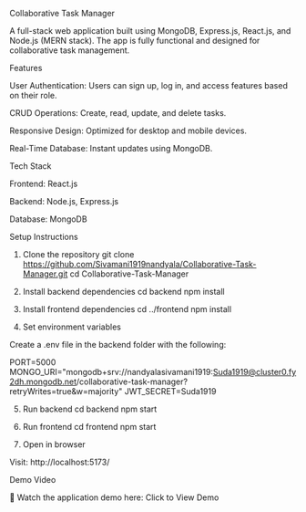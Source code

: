 Collaborative Task Manager

A full-stack web application built using MongoDB, Express.js, React.js, and Node.js (MERN stack). The app is fully functional and designed for collaborative task management.

Features

User Authentication: Users can sign up, log in, and access features based on their role.

CRUD Operations: Create, read, update, and delete tasks.

Responsive Design: Optimized for desktop and mobile devices.

Real-Time Database: Instant updates using MongoDB.

Tech Stack

Frontend: React.js

Backend: Node.js, Express.js

Database: MongoDB

Setup Instructions
1. Clone the repository
git clone https://github.com/Sivamani1919nandyala/Collaborative-Task-Manager.git
cd Collaborative-Task-Manager

2. Install backend dependencies
cd backend
npm install

3. Install frontend dependencies
cd ../frontend
npm install

4. Set environment variables

Create a .env file in the backend folder with the following:

PORT=5000
MONGO_URI="mongodb+srv://nandyalasivamani1919:Suda1919@cluster0.fy2dh.mongodb.net/collaborative-task-manager?retryWrites=true&w=majority"
JWT_SECRET=Suda1919

5. Run backend
cd backend
npm start

6. Run frontend
cd frontend
npm start

7. Open in browser

Visit: http://localhost:5173/

Demo Video

🎥 Watch the application demo here:
Click to View Demo

